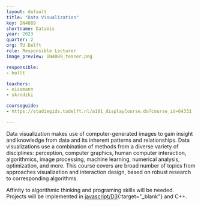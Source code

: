 ```yaml
---
layout: default
title: "Data Visualization"
key: IN4089
shortname: DataVis
year: 2023
quarter: 2
org: TU Delft
role: Responsible Lecturer
image_preview: IN4089_teaser.png

responsible:
- hollt

teachers:
- eisemann
- skrodzki

courseguide:
- https://studiegids.tudelft.nl/a101_displayCourse.do?course_id=64331

---
```

Data visualization makes use of computer-generated images to gain insight and knowledge from data and its inherent patterns and relationships. Data visualizations use a combination of methods from a diverse variety of disciplines: perception, computer graphics, human computer interaction, algorithmics, image processing, machine learning, numerical analysis, optimization, and more.
This course covers are broad number of topics from approaches visualization and interaction design, based on robust research to corresponding algorithms.

Affinity to algorithmic thinking and programing skills will be needed. Projects will be implemented in [javascript/D3](https://d3js.org){:target="_blank"} and C++.